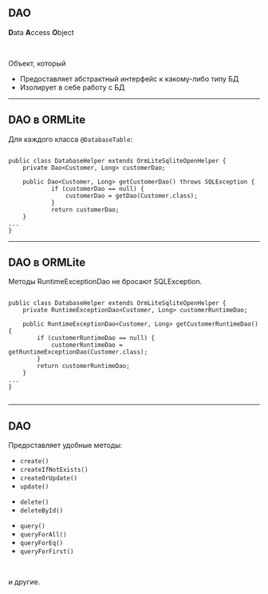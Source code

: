 ## DAO

**D**ata **A**ccess **O**bject  

<br>

Объект, который
* Предоставляет абстрактный интерфейс к какому-либо типу БД
* Изолирует в себе работу с БД

------

## DAO в ORMLite

Для каждого класса `@DatabaseTable`:

<!-- .element: class="fragment" data-fragment-index="1" -->

<pre><code class = "java large" data-trim data-noescape>
public class DatabaseHelper extends OrmLiteSqliteOpenHelper {
    private Dao&lt;Customer, Long> customerDao;
    
    public Dao&lt;Customer, Long> getCustomerDao() throws SQLException {
            if (customerDao == null) {
                customerDao = getDao(Customer.class);
            }
            return customerDao;
    }
...
}
</code></pre>

<!-- .element: class="fragment" data-fragment-index="1" -->


------

## DAO в ORMLite

Методы RuntimeExceptionDao не бросают SQLException. 

<pre><code class = "java large" data-trim data-noescape>
public class DatabaseHelper extends OrmLiteSqliteOpenHelper {
    private RuntimeExceptionDao&lt;Customer, Long> customerRuntimeDao;

    public RuntimeExceptionDao&lt;Customer, Long> getCustomerRuntimeDao() {
        if (customerRuntimeDao == null) {
            customerRuntimeDao = getRuntimeExceptionDao(Customer.class);
        }
        return customerRuntimeDao;
    }
...
}

</code></pre>

<!-- .element: class="fragment" data-fragment-index="1" -->

------

## DAO

Предоставляет удобные методы:

* `create()`
* `createIfNotExists()`&ensp;&ensp;&ensp;&ensp;&ensp;&ensp;&ensp;&ensp;&ensp;&ensp;
* `createOrUpdate()`
* `update()`

<!-- .element: class="fragment" data-fragment-index="1" -->

* `delete()`
* `deleteById()`&ensp;&ensp;&ensp;&ensp;&ensp;&ensp;&ensp;&ensp;&ensp;&ensp;&ensp;&ensp;&ensp;&ensp;&ensp;

<!-- .element: class="fragment" data-fragment-index="2" -->

* `query()`
* `queryForAll()`
* `queryForEq()`
* `queryForFirst()`

<!-- .element: class="fragment" data-fragment-index="3" -->

<br>

и другие.<!-- .element: class="fragment" data-fragment-index="4" -->